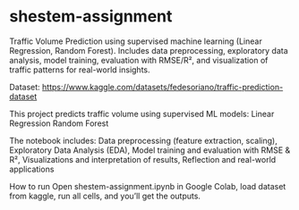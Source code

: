 # shestem-assignment
Traffic Volume Prediction using supervised machine learning (Linear Regression, Random Forest). Includes data preprocessing, exploratory data analysis, model training, evaluation with RMSE/R², and visualization of traffic patterns for real-world insights.  

Dataset: https://www.kaggle.com/datasets/fedesoriano/traffic-prediction-dataset

This project predicts traffic volume using supervised ML models:
Linear Regression
Random Forest

The notebook includes:
Data preprocessing (feature extraction, scaling),
Exploratory Data Analysis (EDA),
Model training and evaluation with RMSE & R²,
Visualizations and interpretation of results,
Reflection and real-world applications

How to run
Open shestem-assignment.ipynb in Google Colab, load dataset from kaggle, run all cells, and you’ll get the outputs.


